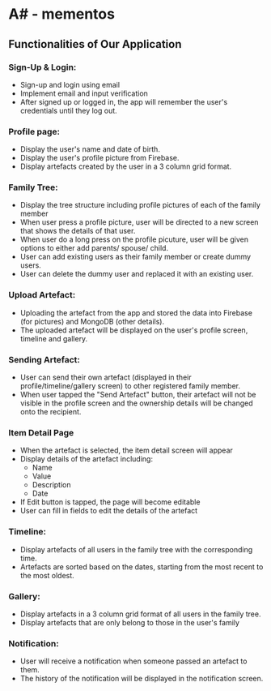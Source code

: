 # A# - mementos

## Functionalities of Our Application

### Sign-Up & Login: 
- Sign-up and login using email 
- Implement email and input verification
- After signed up or logged in, the app will remember the user's credentials until they log out.

### Profile page: 
- Display the user's name and date of birth.
- Display the user's profile picture from Firebase. 
- Display artefacts created by the user in a 3 column grid format.
  
### Family Tree:
- Display the tree structure including profile pictures of each of the family member
- When user press a profile picture, user will be directed to a new screen that shows the details of that user.
- When user do a long press on the profile picuture, user will be given options to either add parents/ spouse/ child. 
- User can add existing users as their family member or create dummy users.
- User can delete the dummy user and replaced it with an existing user. 

### Upload Artefact:
- Uploading the artefact from the app and stored the data into Firebase (for pictures) and MongoDB (other details).
- The uploaded artefact will be displayed on the user's profile screen, timeline and gallery.

### Sending Artefact:
- User can send their own artefact (displayed in their profile/timeline/gallery screen) to other registered family member. 
- When user tapped the "Send Artefact" button, their artefact will not be visible in the profile screen and the ownership details will be changed onto the recipient.  

### Item Detail Page
- When the artefact is selected, the item detail screen will appear
- Display details of the artefact including:
    - Name
    - Value
    - Description
    - Date
- If Edit button is tapped, the page will become editable
- User can fill in fields to edit the details of the artefact

### Timeline:
- Display artefacts of all users in the family tree with the corresponding time. 
- Artefacts are sorted based on the dates, starting from the most recent to the most oldest.

### Gallery: 
- Display artefacts in a 3 column grid format of all users in the family tree.
- Display artefacts that are only belong to those in the user's family

### Notification:
- User will receive a notification when someone passed an artefact to them.
- The history of the notification will be displayed in the notification screen. 
